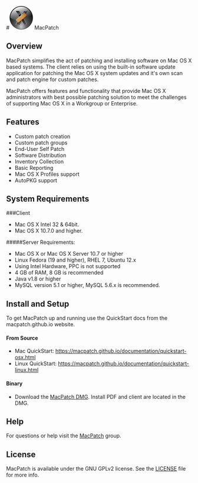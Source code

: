 #![MPLogo](Images/MPLogo_64x64.png "MPLogo") MacPatch

## Overview
MacPatch simplifies the act of patching and installing software on Mac OS X based systems. The client relies on using the built-in software update application for patching the Mac OS X system updates and it's own scan and patch engine for custom patches. 

MacPatch offers features and functionality that provide Mac OS X administrators with best possible patching solution to meet the challenges of supporting Mac OS X in a Workgroup or Enterprise.

## Features

* Custom patch creation
* Custom patch groups
* End-User Self Patch
* Software Distribution
* Inventory Collection
* Basic Reporting
* Mac OS X Profiles support
* AutoPKG support

## System Requirements

###Client
* Mac OS X Intel 32 & 64bit.  
* Mac OS X 10.7.0 and higher.

#####Server Requirements:
* Mac OS X or Mac OS X Server 10.7 or higher 
* Linux Fedora (19 and higher), RHEL 7, Ubuntu 12.x
* Using Intel Hardware, PPC is not supported
* 4 GB of RAM, 8 GB is recommended
* Java v1.8 or higher
* MySQL version 5.1 or higher, MySQL 5.6.x is recommended.

## Install and Setup
To get MacPatch up and running use the QuickStart docs from the macpatch.github.io website.

#### From Source
* Mac QuickStart: https://macpatch.github.io/documentation/quickstart-osx.html
* Linux QuickStart: https://macpatch.github.io/documentation/quickstart-linux.html

#### Binary
* Download the [MacPatch DMG](https://github.com/SMSG-MAC-DEV/MacPatch/releases/latest). Install PDF and client are located in the DMG.

## Help
For questions or help visit the [MacPatch](https://groups.google.com/d/forum/macpatch) group.

## License

MacPatch is available under the GNU GPLv2 license. See the [LICENSE](LICENSE "License") file for more info.
